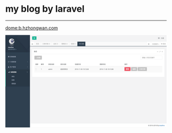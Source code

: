 # my blog by laravel
---
[dome:b.hzhongwan.com](http://b.hzhongwan.com)

![back](https://github.com/maxfine/blog/raw/master/public/assets/images/back.png)
